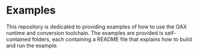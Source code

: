 # Examples

This repository is dedicated to providing examples of how to use the OAX runtime and conversion toolchain.
The examples are provided is self-contained folders, each containing a README file that explains how to build and run
the example.
